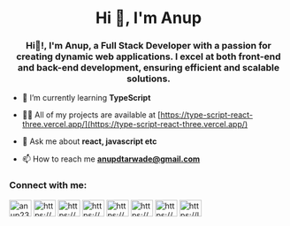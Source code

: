 <h1 align="center">Hi 👋, I'm Anup</h1>
<h3 align="center">Hi👋!, I'm Anup, a Full Stack Developer with a passion for creating dynamic web applications. I excel at both front-end and back-end development, ensuring efficient and scalable solutions.</h3>

- 🌱 I’m currently learning **TypeScript**

- 👨‍💻 All of my projects are available at [https://type-script-react-three.vercel.app/](https://type-script-react-three.vercel.app/)

- 💬 Ask me about **react, javascript etc**

- 📫 How to reach me **anupdtarwade@gmail.com**

<h3 align="left">Connect with me:</h3>
<p align="left">
<a href="https://twitter.com/anup23257" target="blank"><img align="center" src="https://raw.githubusercontent.com/rahuldkjain/github-profile-readme-generator/master/src/images/icons/Social/twitter.svg" alt="anup23257" height="30" width="40" /></a>
<a href="https://linkedin.com/in/https://www.linkedin.com/in/anup-tarwade-2218962b2/" target="blank"><img align="center" src="https://raw.githubusercontent.com/rahuldkjain/github-profile-readme-generator/master/src/images/icons/Social/linked-in-alt.svg" alt="https://www.linkedin.com/in/anup-tarwade-2218962b2/" height="30" width="40" /></a>
<a href="https://stackoverflow.com/users/https://stackoverflow.com/users/22749570/anup-d-t" target="blank"><img align="center" src="https://raw.githubusercontent.com/rahuldkjain/github-profile-readme-generator/master/src/images/icons/Social/stack-overflow.svg" alt="https://stackoverflow.com/users/22749570/anup-d-t" height="30" width="40" /></a>
<a href="https://kaggle.com/https://www.kaggle.com/anupt1234" target="blank"><img align="center" src="https://raw.githubusercontent.com/rahuldkjain/github-profile-readme-generator/master/src/images/icons/Social/kaggle.svg" alt="https://www.kaggle.com/anupt1234" height="30" width="40" /></a>
<a href="https://instagram.com/https://www.instagram.com/anups.d.t127/" target="blank"><img align="center" src="https://raw.githubusercontent.com/rahuldkjain/github-profile-readme-generator/master/src/images/icons/Social/instagram.svg" alt="https://www.instagram.com/anups.d.t127/" height="30" width="40" /></a>
<a href="https://www.behance.net/https://www.behance.net/anuptarwade" target="blank"><img align="center" src="https://raw.githubusercontent.com/rahuldkjain/github-profile-readme-generator/master/src/images/icons/Social/behance.svg" alt="https://www.behance.net/anuptarwade" height="30" width="40" /></a>
<a href="https://www.codechef.com/users/https://www.codechef.com/users/anup_39" target="blank"><img align="center" src="https://cdn.jsdelivr.net/npm/simple-icons@3.1.0/icons/codechef.svg" alt="https://www.codechef.com/users/anup_39" height="30" width="40" /></a>
<a href="https://www.leetcode.com/https://leetcode.com/u/anup_477/" target="blank"><img align="center" src="https://raw.githubusercontent.com/rahuldkjain/github-profile-readme-generator/master/src/images/icons/Social/leet-code.svg" alt="https://leetcode.com/u/anup_477/" height="30" width="40" /></a>
</p>
